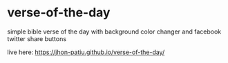 # verse-of-the-day

simple bible verse of the day with background color changer and facebook twitter share buttons

live here: https://jhon-patiu.github.io/verse-of-the-day/
